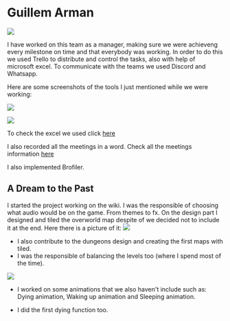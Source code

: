 # Guillem Arman

![](http://imgur.com/ZEGANXa.png)

I have worked on this team as a manager, making sure we were achieveng every milestone on time and that everybody was working. In order to do this we used Trello to distribute and control the tasks, also with help of microsoft excel. To communicate with the teams we used Discord and Whatsapp.

Here are some screenshots of the tools I just mentioned while we were working:

![](http://imgur.com/kQmPny1.png)

![](http://imgur.com/BJuQbDN.png)

To check the excel we used click [here](https://docs.google.com/spreadsheets/d/16c9s4nma7ww8W2FWcExLf671DLfWdYrvP_H8hiFsEHM/edit#gid=0)

I also recorded all the meetings in a word. Check all the meetings information [here](https://docs.google.com/document/d/1vjsDI6wrHsJFBWOjpigXHiGC8xT_mEdfirNKqh5MNdA/edit)

I also implemented Brofiler.

## A Dream to the Past

I started the project working on the wiki. 
I was the responsible of choosing what audio would be on the game. From themes to fx.
On the design part I designed and tiled the overworld map despite of we decided not to include it at the end. Here there is a picture of it:
![](http://imgur.com/yp3EHdg.png)

- I also contribute to the dungeons design and creating the first maps with tiled.
- I was the responsible of balancing the levels too (where I spend most of the time).

![](http://imgur.com/5Md06Nu.png)

- I worked on some animations that we also haven't include such as: Dying animation, Waking up animation and Sleeping animation.

- I did the first dying function too.



